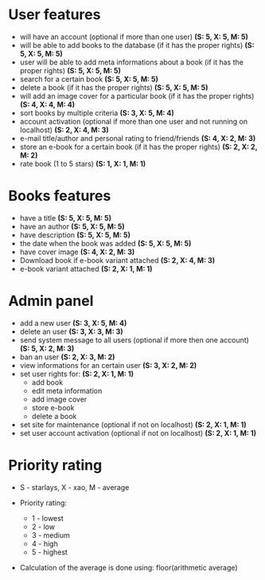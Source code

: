User features
=============
* will have an account (optional if more than one user) **(S: 5, X: 5, M: 5)**
* will be able to add books to the database (if it has the proper rights) **(S: 5, X: 5, M: 5)**
* user will be able to add meta informations about a book (if it has the proper rights) **(S: 5, X: 5, M: 5)**
* search for a certain book **(S: 5, X: 5, M: 5)**
* delete a book (if it has the proper rights) **(S: 5, X: 5, M: 5)**
* will add an image cover for a particular book (if it has the proper rights) **(S: 4, X: 4, M: 4)**
* sort books by multiple criteria **(S: 3, X: 5, M: 4)**
* account activation (optional if more than one user and not running on localhost) **(S: 2, X: 4, M: 3)**
* e-mail title/author and personal rating to friend/friends **(S: 4, X: 2, M: 3)**
* store an e-book for a certain book (if it has the proper rights) **(S: 2, X: 2, M: 2)**
* rate book (1 to 5 stars) **(S: 1, X: 1, M: 1)**

Books features
==============
* have a title **(S: 5, X: 5, M: 5)**
* have an author **(S: 5, X: 5, M: 5)**
* have description **(S: 5, X: 5, M: 5)**
* the date when the book was added **(S: 5, X: 5, M: 5)**
* have cover image **(S: 4, X: 2, M: 3)**
* Download book if e-book variant attached **(S: 2, X: 4, M: 3)**
* e-book variant attached **(S: 2, X: 1, M: 1)**

Admin panel
===========
* add a new user **(S: 3, X: 5, M: 4)**
* delete an user **(S: 3, X: 3, M: 3)**
* send system message to all users (optional if more then one account) **(S: 5, X: 2, M: 3)**
* ban an user **(S: 2, X: 3, M: 2)**
* view informations for an certain user **(S: 3, X: 2, M: 2)**
* set user rights for: **(S: 2, X: 1, M: 1)**
    * add book
    * edit meta information
    * add image cover
    * store e-book
    * delete a book
* set site for maintenance (optional if not on localhost) **(S: 2, X: 1, M: 1)**
* set user account activation (optional if not on localhost) **(S: 2, X: 1, M: 1)**

Priority rating
===============
* S - starlays, X - xao, M - average

* Priority rating:
    * 1 - lowest
    * 2 - low
    * 3 - medium
    * 4 - high
    * 5 - highest

* Calculation of the average is done using: floor(arithmetic average) 
